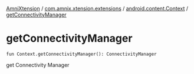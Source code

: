 [AmniXtension](../../index.md) / [com.amnix.xtension.extensions](../index.md) / [android.content.Context](index.md) / [getConnectivityManager](./get-connectivity-manager.md)

# getConnectivityManager

`fun Context.getConnectivityManager(): ConnectivityManager`

get Connectivity Manager

